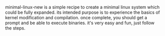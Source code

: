 minimal-linux-new is a simple recipe to create a minimal linux system which could be fully expanded.  its intended purpose is to experience the basics of kernel modification and compilation.  once complete, you should get a prompt and be able to execute binaries.  it's very easy and fun, just follow the steps.
